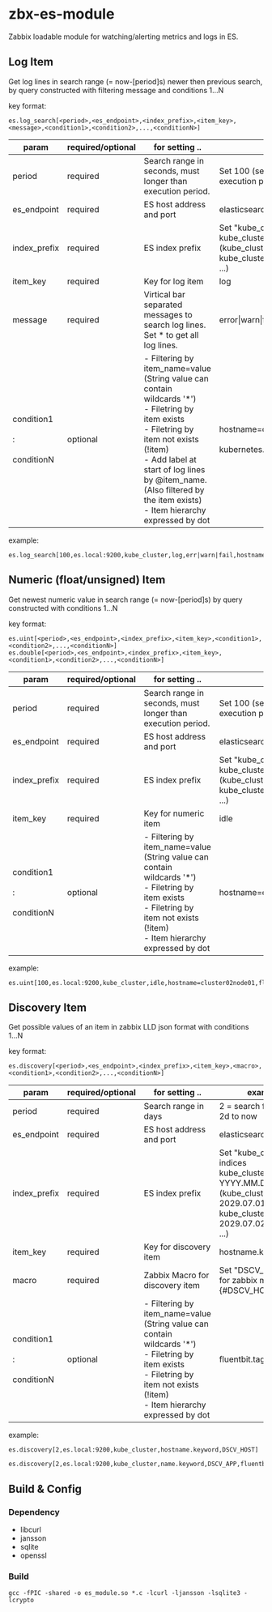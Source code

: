 # zbx-es-module
Zabbix loadable module for watching/alerting metrics and logs in ES.

## Log Item
Get log lines in search range (= now-[period]s) newer then previous search, by query constructed with filtering message and conditions 1...N

key format:
```
es.log_search[<period>,<es_endpoint>,<index_prefix>,<item_key>,<message>,<condition1>,<condition2>,...,<conditionN>]
```
|param|required/optional|for setting ..|examples|
|---|---|---|---|
|period|required|Search range in seconds, must longer than execution period.|Set 100 (search from now-100s to now) for execution period 60s.|
|es_endpoint|required|ES host address and port|elasticsearch.local:9200|
|index_prefix|required|ES index prefix|Set "kube_cluster" for indices <br>kube_cluster-YYYY.MM.DD<br>(kube_cluster-2029.07.01,<br>kube_cluster-2029.07.02,<br>...)|
|item_key|required|Key for log item|log|
|message|required|Virtical bar separated messages to search log lines. Set * to get all log lines.|error&#124;warn&#124;fail|
|condition1<br><br> : <br><br>conditionN|optional|- Filtering by item_name=value (String value can contain wildcards '*')<br>- Filetring by item exists<br>- Filetring by item not exists (!item)<br>-  Add label at start of log lines by @item_name. (Also filtered by the item exists)<br>- Item hierarchy expressed by dot|hostname=cluster01m1,@container_name<br><br>kubernetes.container_name=nginx,!ignore_alerts|

example:  
```
es.log_search[100,es.local:9200,kube_cluster,log,err|warn|fail,hostname=cluster02w1,log_name=/var/log/syslog]
```

## Numeric (float/unsigned) Item

Get newest numeric value in search range (= now-[period]s) by query constructed with conditions 1...N

key format:
```
es.uint[<period>,<es_endpoint>,<index_prefix>,<item_key>,<condition1>,<condition2>,...,<conditionN>]
es.double[<period>,<es_endpoint>,<index_prefix>,<item_key>,<condition1>,<condition2>,...,<conditionN>]
```
|param|required/optional|for setting ..|examples|
|---|---|---|---|
|period|required|Search range in seconds, must longer than execution period.|Set 100 (search from now-100s to now) for execution period 60s.|
|es_endpoint|required|ES host address and port|elasticsearch.local:9200|
|index_prefix|required|ES index prefix|Set "kube_cluster" for indices <br>kube_cluster-YYYY.MM.DD<br>(kube_cluster-2029.07.01,<br>kube_cluster-2029.07.02,<br>...)|
|item_key|required|Key for numeric item|idle|
|condition1<br><br> : <br><br>conditionN|optional|- Filtering by item_name=value (String value can contain wildcards '*')<br>- Filetring by item exists<br>- Filetring by item not exists (!item)<br>- Item hierarchy expressed by dot|hostname=cluster01node01,fluentbit.tag=os.cpu|

example:  
```
es.uint[100,es.local:9200,kube_cluster,idle,hostname=cluster02node01,fluentbit.tag=os.cpu]
```

## Discovery Item

Get possible values of an item in zabbix LLD json format with conditions 1...N

key format:
```
es.discovery[<period>,<es_endpoint>,<index_prefix>,<item_key>,<macro>,<condition1>,<condition2>,...,<conditionN>]
```
|param|required/optional|for setting ..|examples|
|---|---|---|---|
|period|required|Search range in days|2 = search from now-2d to now|
|es_endpoint|required|ES host address and port|elasticsearch.local:9200|
|index_prefix|required|ES index prefix|Set "kube_cluster" for indices <br>kube_cluster-YYYY.MM.DD<br>(kube_cluster-2029.07.01,<br>kube_cluster-2029.07.02,<br>...)|
|item_key|required|Key for discovery item|hostname.keyword|
|macro|required|Zabbix Macro for discovery item|Set "DSCV_HOST"<br>for zabbix macro {#DSCV_HOST}|
|condition1<br><br> : <br><br>conditionN|optional|- Filtering by item_name=value (String value can contain wildcards '*')<br>- Filetring by item exists<br>- Filetring by item not exists (!item)<br>- Item hierarchy expressed by dot|fluentbit.tag=apps.*|

example:  
```
es.discovery[2,es.local:9200,kube_cluster,hostname.keyword,DSCV_HOST]

es.discovery[2,es.local:9200,kube_cluster,name.keyword,DSCV_APP,fluentbit.tag=apps.*]
```

## Build & Config

### Dependency
- libcurl
- jansson
- sqlite
- openssl

### Build
```
gcc -fPIC -shared -o es_module.so *.c -lcurl -ljansson -lsqlite3 -lcrypto
```
